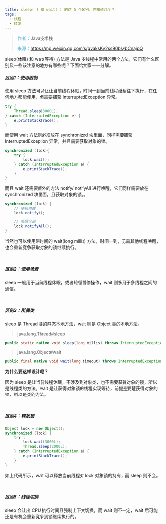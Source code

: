 ```yaml
---
title: sleep( ) 和 wait( ) 的这 5 个区别，你知道几个？
tags:
  - 线程
  - 转发
---
```


> <span style="color:rgb(61, 170, 214)">作者：</span>Java技术栈
>
> <span style="color:rgb(61, 170, 214)">来源：</span>https://mp.weixin.qq.com/s/gvaksKy2ss90bsybCnajpQ

sleep(休眠) 和 wait(等待) 方法是 Java 多线程中常用的两个方法，它们有什么区别及一些该注意的地方有哪些呢？下面给大家一一分解。

##### 区别1：使用限制

使用 sleep 方法可以让让当前线程休眠，时间一到当前线程继续往下执行，在任何地方都能使用，但需要捕获 InterruptedException 异常。

```java
try {
    Thread.sleep(3000L);
} catch (InterruptedException e) {
    e.printStackTrace();
}
```

而使用 wait 方法则必须放在 synchronized 块里面，同样需要捕获 InterruptedException 异常，并且需要获取对象的锁。

```java
synchronized (lock){
    try {
        lock.wait();
    } catch (InterruptedException e) {
        e.printStackTrace();
    }
}
```

而且 wait 还需要额外的方法 notify/ notifyAll 进行唤醒，它们同样需要放在 synchronized 块里面，且获取对象的锁。。

```java
synchronized (lock) {
    // 随机唤醒
    lock.notify();

    // 唤醒全部
    lock.notifyAll();
}
```

当然也可以使用带时间的 wait(long millis) 方法，时间一到，无需其他线程唤醒，也会重新竞争获取对象的锁继续执行。

&nbsp;

##### 区别2：使用场景

sleep 一般用于当前线程休眠，或者轮循暂停操作，wait 则多用于多线程之间的通信。

&nbsp;

##### 区别3：所属类

sleep 是 Thread 类的静态本地方法，wait 则是 Object 类的本地方法。

> java.lang.Thread#sleep

```java
public static native void sleep(long millis) throws InterruptedException;
```

> java.lang.Object#wait

```java
public final native void wait(long timeout) throws InterruptedException;
```

**为什么要这样设计呢？**

因为 sleep 是让当前线程休眠，不涉及到对象类，也不需要获得对象的锁，所以是线程类的方法。wait 是让获得对象锁的线程实现等待，前提是要楚获得对象的锁，所以是类的方法。

&nbsp;

##### 区别4：释放锁

```java
Object lock = new Object();
synchronized (lock) {
    try {
        lock.wait(3000L);
        Thread.sleep(2000L);
    } catch (InterruptedException e) {
        e.printStackTrace();
    }
}
```

如上代码所示，wait 可以释放当前线程对 lock 对象锁的持有，而 sleep 则不会。

&nbsp;

##### 区别5：线程切换

sleep 会让出 CPU 执行时间且强制上下文切换，而 wait 则不一定，wait 后可能还是有机会重新竞争到锁继续执行的。